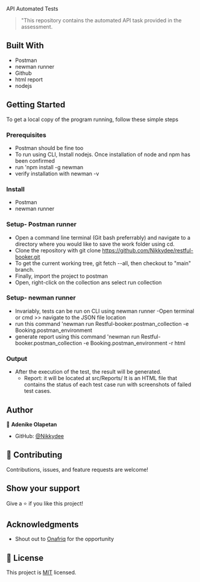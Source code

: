  API Automated Tests


> "This repository contains the automated API task provided in the assessment.

## Built With
- Postman
- newman runner
- Github
- html report
- nodejs
  


## Getting Started
To get a local copy of the program running, follow these simple steps

### Prerequisites
- Postman should be fine too
- To run using CLI, Install nodejs. Once installation of node and npm has been confirmed 
- run 'npm install -g newman
- verify installation with newman -v

  

### Install
- Postman
- newman runner


### Setup- Postman runner
- Open a command line terminal (Git bash preferrably) and navigate to a directory where you would like to save the work folder using cd.
- Clone the repository with git clone https://github.com/Nikkydee/restful-booker.git
- To get the current working tree, git fetch --all, then checkout to "main" branch.
- Finally, import the project to postman 
- Open, right-click on the collection ans select run collection
### Setup- newman runner

   - Invariably, tests can be run on CLI using newman runner
   -Open terminal or cmd >> navigate to the JSON file location
   - run this command 'newman run Restful-booker.postman_collection -e Booking.postman_environment
   - generate report using this command 'newman run Restful-booker.postman_collection -e Booking.postman_environment -r html

### Output
- After the execution of the test, the result will be generated.
    - Report: it will be located at src/Reports/ It is an HTML file that contains the status of each test case run with screenshots of failed test cases.


## Author

👤 **Adenike Olapetan**

- GitHub: [@Nikkydee](https://github.com/Nikkydee)


## 🤝 Contributing

Contributions, issues, and feature requests are welcome!


## Show your support

Give a ⭐️ if you like this project!

## Acknowledgments
- Shout out to [Onafriq](https://onafriq.com/) for the opportunity

## 📝 License

This project is [MIT](./LICENSE) licensed.
